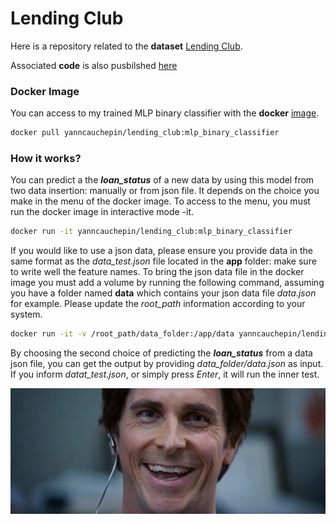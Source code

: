 # Lending Club

Here is a repository related to the **dataset** [Lending Club](https://www.kaggle.com/datasets/ethon0426/lending-club-20072020q1/code).

Associated **code** is also pusbilshed [here](https://www.kaggle.com/code/yanncauchepin/lendingclub) 

### Docker Image

You can access to my trained MLP binary classifier with the **docker** [image](https://hub.docker.com/repository/docker/yanncauchepin/lendingclub/general).

```sh
docker pull yanncauchepin/lending_club:mlp_binary_classifier
```

### How it works?

You can predict a the ***loan_status*** of a new data by using this model from two data insertion: manually or from json file. It depends on the choice you make in the menu of the docker image. To access to the menu, you must run the docker image in interactive mode -it.
```sh
docker run -it yanncauchepin/lending_club:mlp_binary_classifier
```

If you would like to use a json data, please ensure you provide data in the same format as the *data_test.json* file located in the **app** folder: make sure to write well the feature names. To bring the json data file in the docker image you must add a volume by running the following command, assuming you have a folder named **data** which contains your json data file *data.json* for example. Please update the *root_path* information according to your system.
```sh
docker run -it -v /root_path/data_folder:/app/data yanncauchepin/lendingclub:mlp_binary_classifier
```
By choosing the second choice of predicting the ***loan_status*** from a data json file, you can get the output by providing *data_folder/data.json* as input. If you inform *datat_test.json*, or simply press *Enter*, it will run the inner test.

![](featured_image.jpg)
